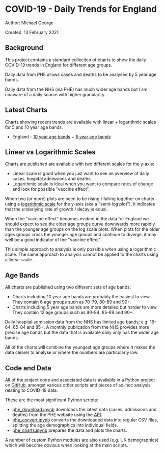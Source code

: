 # COVID-19 - Daily Trends for England

Author: Michael George

Created: 13 February 2021



## Background

This project contains a standard collection of charts to show the daily COVID-19 trends in England for different age groups.

Daily data from PHE allows cases and deaths to be analysed by 5 year age bands.

Daily data from the NHS (via PHE) has much wider age bands but I am unaware of a daily source with higher granularity.



## Latest Charts

Charts showing recent trends are available with linear + logarithmic scales for 5 and 10 year age bands.

- England - [10 year age bands](nation/england/index-6.html) + [5 year age bands](nation/england/index-12.html)



## Linear vs Logarithmic Scales

Charts are published are available with two different scales for the y-axis:

- Linear scale is good when you just want to see an overview of daily cases, hospital admissions and deaths.
- Logarithmic scale is ideal when you want to compare rates of change and look for possible "vaccine effect".

When two (or more) plots are seen to be rising / falling together on charts using a [logarithmic scale](https://en.wikipedia.org/wiki/Logarithmic_scale) for the y-axis (aka a "semi-log plot"), it indicates that the underlying rate of growth / decay is equal.

When the "vaccine effect" becomes evident in the data for England we should expect to see the older age groups curve downwards more rapidly than the younger age groups on the log scale plots. When plots for the older ages groups cross the younger age groups and continue to diverge, it may well be a good indicator of the "vaccine effect".

This simple approach to analysis is only possible when using a logarithmic scale. The same approach to analysis cannot be applied to the charts using a linear scale.



## Age Bands

All charts are published using two different sets of age bands:

- Charts including 10 year age bands are probably the easiest to view. They contain 6 age groups such as 70-79, 80-89 and 90+.
- Charts including 5 year age bands are more detailed but harder to view. They contain 12 age groups such as 80-84, 85-89 and 90+.

Daily hospital admission data from the NHS has limited age bands; e.g. 18-64, 65-84 and 85+. A monthly publication from the NHS provides more precise age bands but the data that is available daily only has the wider age bands.

All of the charts will combine the youngest age groups where it makes the data clearer to analyse or where the numbers are particularly low.



## Code and Data

All of the project code and associated data is available in a Python project on [GitHub](https://github.com/Logiqx/covid-stats), amongst various other scripts and pieces of ad-hoc analysis relating to COVID-19 data.

These are the most significant Python scripts:

- [phe_download.ipynb](https://github.com/Logiqx/covid-stats/blob/master/python/phe_download.ipynb) downloads the latest data (cases, admissions and deaths) from the PHE website using the [API](https://coronavirus.data.gov.uk/details/developers-guide).
- [phe_convert.ipynb](https://github.com/Logiqx/covid-stats/blob/master/python/phe_convert.ipynb) converts the downloaded data into regular CSV files, splitting the age demographics into individual fields.
- [phe_charts.ipynb](https://github.com/Logiqx/covid-stats/blob/master/python/phe_charts.ipynb) prepares the data and plots the charts.

A number of custom Python modules are also used (e.g. UK demographics) which will become obvious when looking at the main scripts.



<!-- Global site tag (gtag.js) - Google Analytics -->

<script async src="https://www.googletagmanager.com/gtag/js?id=UA-86348435-4"></script>
<script>window.dataLayer = window.dataLayer || []; function gtag() {dataLayer.push(arguments);} gtag('js', new Date()); gtag('config', 'UA-86348435-4');</script>